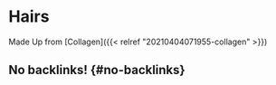 # Hairs


Made Up from [Collagen]({{< relref "20210404071955-collagen" >}})


## No backlinks! {#no-backlinks}

